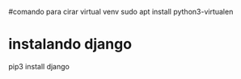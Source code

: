 #comando para cirar virtual venv
sudo apt install python3-virtualen

# instalando django
pip3 install django

#
